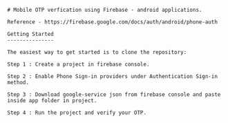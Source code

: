 
	# Mobile OTP verfication using Firebase - android applications.
		
	Reference - https://firebase.google.com/docs/auth/android/phone-auth
		
	Getting Started
	---------------
	
	The easiest way to get started is to clone the repository:
	
	Step 1 : Create a project in firebase console.
	
	Step 2 : Enable Phone Sign-in providers under Authentication Sign-in method.

	Step 3 : Download google-service json from firebase console and paste inside app folder in project.
	
	Step 4 : Run the project and verify your OTP.
	

